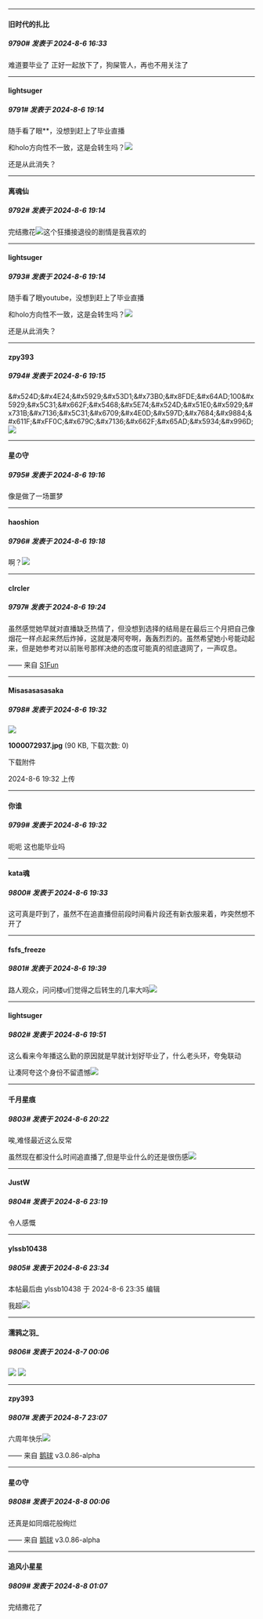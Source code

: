 ﻿
*****

####  旧时代的扎比  
##### 9790#       发表于 2024-8-6 16:33

难道要毕业了
正好一起放下了，狗屎管人，再也不用关注了


*****

####  lightsuger  
##### 9791#       发表于 2024-8-6 19:14

随手看了眼**，没想到赶上了毕业直播

和holo方向性不一致，这是会转生吗？<img src="https://static.saraba1st.com/image/smiley/face2017/067.png" referrerpolicy="no-referrer">

还是从此消失？

*****

####  离魂仙  
##### 9792#       发表于 2024-8-6 19:14

完结撒花<img src="https://static.saraba1st.com/image/smiley/face2017/186.png" referrerpolicy="no-referrer">这个狂播接退役的剧情是我喜欢的

*****

####  lightsuger  
##### 9793#       发表于 2024-8-6 19:14

随手看了眼youtube，没想到赶上了毕业直播

和holo方向性不一致，这是会转生吗？<img src="https://static.saraba1st.com/image/smiley/face2017/067.png" referrerpolicy="no-referrer">

还是从此消失？

*****

####  zpy393  
##### 9794#       发表于 2024-8-6 19:15

&amp;#x524D;&amp;#x4E24;&amp;#x5929;&amp;#x53D1;&amp;#x73B0;&amp;#x8FDE;&amp;#x64AD;100&amp;#x5929;&amp;#x5C31;&amp;#x662F;&amp;#x5468;&amp;#x5E74;&amp;#x524D;&amp;#x51E0;&amp;#x5929;&amp;#x731B;&amp;#x7136;&amp;#x5C31;&amp;#x6709;&amp;#x4E0D;&amp;#x597D;&amp;#x7684;&amp;#x9884;&amp;#x611F;&amp;#xFF0C;&amp;#x679C;&amp;#x7136;&amp;#x662F;&amp;#x65AD;&amp;#x5934;&amp;#x996D;<img src="https://static.saraba1st.com/image/smiley/face2017/186.png" referrerpolicy="no-referrer">

*****

####  星の守  
##### 9795#       发表于 2024-8-6 19:16

像是做了一场噩梦


*****

####  haoshion  
##### 9796#       发表于 2024-8-6 19:18

啊？<img src="https://static.saraba1st.com/image/smiley/face2017/019.png" referrerpolicy="no-referrer">

*****

####  cIrcler  
##### 9797#       发表于 2024-8-6 19:24

虽然感觉她早就对直播缺乏热情了，但没想到选择的结局是在最后三个月把自己像烟花一样点起来然后炸掉，这就是凑阿夸啊，轰轰烈烈的。虽然希望她小号能动起来，但是她参考对以前账号那样决绝的态度可能真的彻底退网了，一声叹息。

—— 来自 [S1Fun](https://s1fun.koalcat.com)


*****

####  Misasasasasaka  
##### 9798#       发表于 2024-8-6 19:32

<img src="https://img.saraba1st.com/forum/202408/06/193221ak3bpxx52ccdsxsm.jpg" referrerpolicy="no-referrer">

<strong>1000072937.jpg</strong> (90 KB, 下载次数: 0)

下载附件

2024-8-6 19:32 上传

*****

####  你谁  
##### 9799#       发表于 2024-8-6 19:32

呃呃 这也能毕业吗

*****

####  kata魂  
##### 9800#       发表于 2024-8-6 19:33

这可真是吓到了，虽然不在追直播但前段时间看片段还有新衣服来着，咋突然想不开了


*****

####  fsfs_freeze  
##### 9801#       发表于 2024-8-6 19:39

路人观众，问问楼u们觉得之后转生的几率大吗<img src="https://static.saraba1st.com/image/smiley/face2017/009.gif" referrerpolicy="no-referrer">


*****

####  lightsuger  
##### 9802#       发表于 2024-8-6 19:51

这么看来今年播这么勤的原因就是早就计划好毕业了，什么老头环，夸兔联动

让凑阿夸这个身份不留遗憾<img src="https://static.saraba1st.com/image/smiley/face2017/068.png" referrerpolicy="no-referrer">


*****

####  千月星痕  
##### 9803#       发表于 2024-8-6 20:22

唉,难怪最近这么反常

虽然现在都没什么时间追直播了,但是毕业什么的还是很伤感<img src="https://static.saraba1st.com/image/smiley/face2017/001.png" referrerpolicy="no-referrer">


*****

####  JustW  
##### 9804#       发表于 2024-8-6 23:19

令人感慨


*****

####  ylssb10438  
##### 9805#       发表于 2024-8-6 23:34

 本帖最后由 ylssb10438 于 2024-8-6 23:35 编辑 

我超<img src="https://static.saraba1st.com/image/smiley/face2017/108.png" referrerpolicy="no-referrer">


*****

####  濡鸦之羽_  
##### 9806#       发表于 2024-8-7 00:06

<img src="https://p.sda1.dev/18/3f97eeca8ebc3678c26d58f220302070/image.jpg" referrerpolicy="no-referrer">
<img src="https://static.saraba1st.com/image/smiley/face2017/026.png" referrerpolicy="no-referrer">


*****

####  zpy393  
##### 9807#       发表于 2024-8-7 23:07

六周年快乐<img src="https://static.saraba1st.com/image/smiley/face2017/136.png" referrerpolicy="no-referrer">

—— 来自 [鹅球](https://www.pgyer.com/xfPejhuq) v3.0.86-alpha


*****

####  星の守  
##### 9808#       发表于 2024-8-8 00:06

还真是如同烟花般绚烂

—— 来自 [鹅球](https://www.pgyer.com/xfPejhuq) v3.0.86-alpha


*****

####  追风小星星  
##### 9809#       发表于 2024-8-8 01:07

完结撒花了

